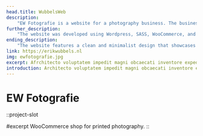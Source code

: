 ```yaml
---
head.title: WubbelsWeb
description: 
    "EW Fotografie is a website for a photography business. The business specializes in selling printed photos of birds and nature abstractions. The website includes a webshop where customers can purchase the business's printed photography."
further_description: 
    "The website was developed using Wordpress, SASS, WooCommerce, and Docker. The website was built using the latest technologies and best practices, ensuring that it is reliable and scalable."
ending_description: 
    "The website features a clean and minimalist design that showcases the business's beautiful photography. It was designed to be user-friendly and easy to navigate, making it an enjoyable experience for visitors to browse and purchase the business's printed photos."
link: https://erikwubbels.nl
img: ewfotografie.jpg
excerpt: Afrchitecto voluptatem impedit magni obcaecati inventore expedita, molestias libero facilis similique? Expedita, delectus.
introduction: Architecto voluptatem impedit magni obcaecati inventore expedita, molestias libero facilis similique? Expedita, delectus.
---
```

# EW Fotografie
::project-slot

#excerpt
WooCommerce shop for printed photography.
::

<!-- # Erik Wubbels Fotografie
::project-slot
Fotografie enzo

#namedSlot
Beschrijving gaat hier waarschijnlijk.
:: -->
